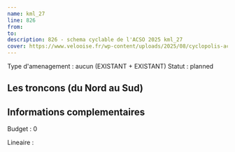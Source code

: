 ```yaml
---
name: kml_27 
line: 826
from: 
to:  
description: 826 - schema cyclable de l'ACSO 2025 kml_27 
cover: https://www.velooise.fr/wp-content/uploads/2025/08/cyclopolis-acso-826.jpg
---
```

Type d'amenagement : aucun (EXISTANT + EXISTANT)
Statut : planned
## Les troncons (du Nord au Sud)

## Informations complementaires

Budget  : 0 

Lineaire :

